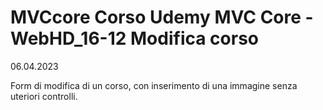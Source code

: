 # MVCcore Corso Udemy MVC Core - WebHD_16-12 Modifica corso
06.04.2023

Form di modifica di un corso,
con inserimento di una immagine senza uteriori controlli.